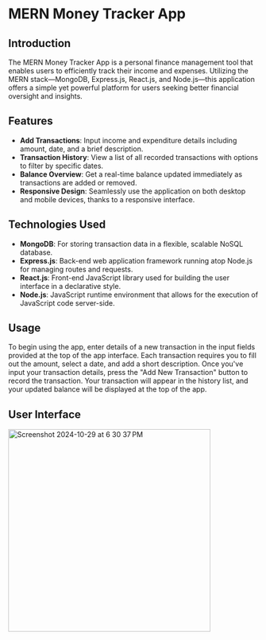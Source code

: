 # MERN Money Tracker App

## Introduction
The MERN Money Tracker App is a personal finance management tool that enables users to efficiently track their income and expenses. Utilizing the MERN stack—MongoDB, Express.js, React.js, and Node.js—this application offers a simple yet powerful platform for users seeking better financial oversight and insights.

## Features
- **Add Transactions**: Input income and expenditure details including amount, date, and a brief description.
- **Transaction History**: View a list of all recorded transactions with options to filter by specific dates.
- **Balance Overview**: Get a real-time balance updated immediately as transactions are added or removed.
- **Responsive Design**: Seamlessly use the application on both desktop and mobile devices, thanks to a responsive interface.

## Technologies Used
- **MongoDB**: For storing transaction data in a flexible, scalable NoSQL database.
- **Express.js**: Back-end web application framework running atop Node.js for managing routes and requests.
- **React.js**: Front-end JavaScript library used for building the user interface in a declarative style.
- **Node.js**: JavaScript runtime environment that allows for the execution of JavaScript code server-side.

## Usage
To begin using the app, enter details of a new transaction in the input fields provided at the top of the app interface. Each transaction requires you to fill out the amount, select a date, and add a short description. Once you've input your transaction details, press the "Add New Transaction" button to record the transaction. Your transaction will appear in the history list, and your updated balance will be displayed at the top of the app.

## User Interface
<img width="407" alt="Screenshot 2024-10-29 at 6 30 37 PM" src="https://github.com/user-attachments/assets/a849b382-d56e-40a7-ba23-5c9e76577196">
